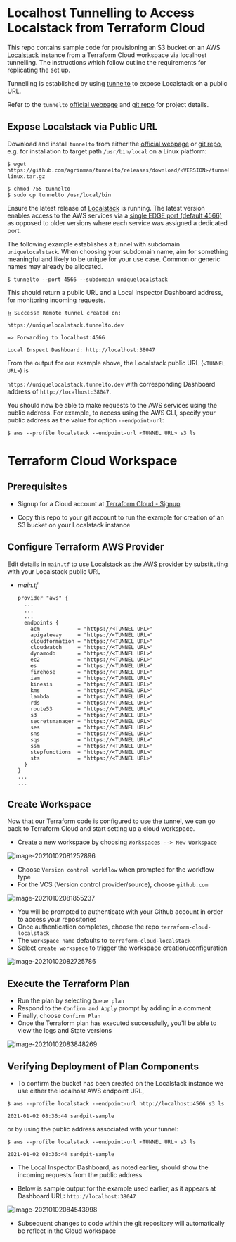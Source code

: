# Localhost Tunnelling to Access Localstack from Terraform Cloud

This repo contains sample code for provisioning an S3 bucket on an AWS [Localstack](https://github.com/localstack/localstack) instance from a Terraform Cloud workspace via localhost tunnelling. The instructions which follow outline the requirements for replicating the set up.

Tunnelling is established by using [tunnelto](https://tunnelto.dev/) to expose Localstack on a public URL. 

Refer to the `tunnelto` [official webpage](https://tunnelto.dev/) and [git repo](https://github.com/agrinman/tunnelto) for project details.

## Expose Localstack via Public URL

Download and install `tunnelto` from either the [official webpage](https://tunnelto.dev/) or [git repo](https://github.com/agrinman/tunnelto), e.g. for installation to target path `/usr/bin/local` on a Linux platform:

```
$ wget https://github.com/agrinman/tunnelto/releases/download/<VERSION>/tunnelto-linux.tar.gz

$ chmod 755 tunnelto
$ sudo cp tunnelto /usr/local/bin
```

Ensure the latest release of [Localstack](https://github.com/localstack/localstack#installing) is running. The latest version enables access to the AWS services via a [single EDGE port (default 4566)](https://github.com/localstack/localstack#configurations) as opposed to older versions where each service was assigned a dedicated port.

The following example establishes a tunnel with subdomain `uniquelocalstack`. When choosing your subdomain name, aim for something meaningful and likely to be unique for your use case. Common or generic names may already be allocated.

```
$ tunnelto --port 4566 --subdomain uniquelocalstack
```

This should return a public URL and a Local Inspector Dashboard address, for monitoring incoming requests.

```
⣷ Success! Remote tunnel created on: 

https://uniquelocalstack.tunnelto.dev

=> Forwarding to localhost:4566

Local Inspect Dashboard: http://localhost:38047
```

From the output for our example above, the Localstack public URL (`<TUNNEL URL>`) is 

`https://uniquelocalstack.tunnelto.dev` with corresponding Dashboard address of `http://localhost:38047`.

You should now be able to make requests to the AWS services using the public address. For example, to access using the AWS CLI, specify your public address as the value for option `--endpoint-url`:

```
$ aws --profile localstack --endpoint-url <TUNNEL URL> s3 ls
```

# Terraform Cloud Workspace

## Prerequisites

* Signup for a Cloud account at [Terraform Cloud - Signup](https://app.terraform.io/signup/account)

* Copy this repo to your git account to run the example for creation of an S3 bucket on your Localstack instance

## Configure Terraform AWS Provider

Edit details in `main.tf` to use [Localstack as the AWS provider](https://registry.terraform.io/providers/hashicorp/aws/latest/docs/guides/custom-service-endpoints#localstack) by substituting <TUNNEL URL> with your Localstack public URL

- *main.tf*

  ```
  provider "aws" {
    ...
    ...
    ...
    endpoints {
      acm            = "https://<TUNNEL URL>"
      apigateway     = "https://<TUNNEL URL>"
      cloudformation = "https://<TUNNEL URL>"
      cloudwatch     = "https://<TUNNEL URL>"
      dynamodb       = "https://<TUNNEL URL>"
      ec2            = "https://<TUNNEL URL>"
      es             = "https://<TUNNEL URL>"
      firehose       = "https://<TUNNEL URL>"
      iam            = "https://<TUNNEL URL>"
      kinesis        = "https://<TUNNEL URL>"
      kms            = "https://<TUNNEL URL>"
      lambda         = "https://<TUNNEL URL>"
      rds            = "https://<TUNNEL URL>"
      route53        = "https://<TUNNEL URL>"
      s3             = "https://<TUNNEL URL>"
      secretsmanager = "https://<TUNNEL URL>"
      ses            = "https://<TUNNEL URL>"
      sns            = "https://<TUNNEL URL>"
      sqs            = "https://<TUNNEL URL>"
      ssm            = "https://<TUNNEL URL>"
      stepfunctions  = "https://<TUNNEL URL>"
      sts            = "https://<TUNNEL URL>"
    }
  }
  ...
  ...
  ```



## Create Workspace

Now that our Terraform code is configured to use the tunnel, we can go back to Terraform Cloud and start setting up a cloud workspace.

* Create a new workspace by choosing `Workspaces --> New Workspace`

![image-20210102081252896](images/image-20210102081252896.png)

* Choose `Version control workflow` when prompted for the workflow type
* For the VCS (Version control provider/source), choose `github.com`

![image-20210102081855237](images/image-20210102081855237.png)

* You will be prompted to authenticate with your Github account in order to access your repositories
* Once authentication completes, choose the repo `terraform-cloud-localstack`
* The `workspace name` defaults to `terraform-cloud-localstack`
* Select `create workspace` to trigger the workspace creation/configuration

![image-20210102082725786](images/image-20210102082725786.png)

## Execute the Terraform Plan

* Run the plan by selecting `Queue plan`
* Respond to the `Confirm and Apply` prompt by adding in a comment
* Finally, choose `Confirm Plan`
* Once the Terraform plan has executed successfully, you'll be able to view the logs and State versions

![image-20210102083848269](images/image-20210102083848269.png)

## Verifying Deployment of Plan Components

* To confirm the bucket has been created on the Localstack instance we use either the localhost AWS endpoint URL,

```
$ aws --profile localstack --endpoint-url http://localhost:4566 s3 ls

2021-01-02 08:36:44 sandpit-sample
```

or by using the public address associated with your tunnel:

```
$ aws --profile localstack --endpoint-url <TUNNEL URL> s3 ls

2021-01-02 08:36:44 sandpit-sample
```

* The  Local Inspector Dashboard, as noted earlier, should show the incoming requests from the public address

* Below is sample output for the example used earlier, as it appears at Dashboard URL: `http://localhost:38047`

![image-20210102084543998](images/image-20210102084543998.png)

* Subsequent changes to code within the git repository will automatically be reflect in the Cloud workspace